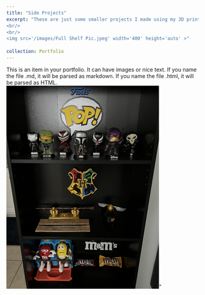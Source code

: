 ```yaml
---
title: "Side Projects"
excerpt: "These are just some smaller projects I made using my 3D printer as a way to display certain souvenirs. Whenever I don't want to start a big project, I make these to solve smaller problems or just to decorate.
<br/>
<br/>
<img src='/images/Full Shelf Pic.jpeg' width='400' height='auto' >"

collection: Portfolio
---
```


This is an item in your portfolio. It can have images or nice text. If you name the file .md, it will be parsed as markdown. If you name the file .html, it will be parsed as HTML. 
<img src='/images/Full Shelf Pic.jpeg' width='400' height='auto' >"

